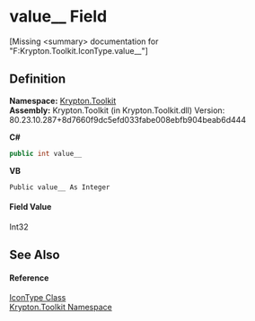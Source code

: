 # value__ Field


\[Missing &lt;summary&gt; documentation for "F:Krypton.Toolkit.IconType.value__"\]



## Definition
**Namespace:** <a href="79d2eac2-21f4-54ff-7552-b20c33c30600.md">Krypton.Toolkit</a>  
**Assembly:** Krypton.Toolkit (in Krypton.Toolkit.dll) Version: 80.23.10.287+8d7660f9dc5efd033fabe008ebfb904beab6d444

**C#**
``` C#
public int value__
```
**VB**
``` VB
Public value__ As Integer
```



#### Field Value
Int32

## See Also


#### Reference
<a href="74eb6d7e-3f19-70f1-fed7-2f23059b04a2.md">IconType Class</a>  
<a href="79d2eac2-21f4-54ff-7552-b20c33c30600.md">Krypton.Toolkit Namespace</a>  
